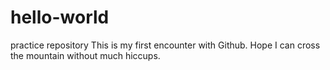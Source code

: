 # hello-world
practice repository
This is my first encounter with Github. Hope I can cross the mountain without much hiccups.
